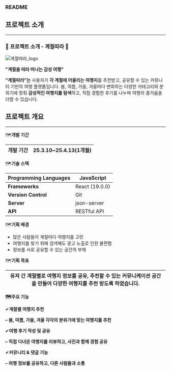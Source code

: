 ### **README**

## 프로젝트 소개

---

### 🌿 **프로젝트 소개 - 계절따라** 🌿
![계절따라_logo](https://github.com/user-attachments/assets/672c81c5-09d6-4e51-974a-2df1ef0dd627)

**"계절을 따라 떠나는 감성 여행"**

**“계절따라”는** 사용자가 **각 계절에 어울리는 여행지**를 추천받고, 공유할 수 있는 커뮤니티 기반의 여행 플랫폼입니다. 봄, 여름, 가을, 겨울마다 변화하는 다양한 카테고리와 분위기에 맞춰 **감성적인 여행지를 탐색**하고, 직접 경험한 후기를 나누며 여행의 즐거움을 더할 수 있습니다.



## 프로젝트 개요

---

🗺️**개발 기간** 

| 개발 기간 | 25.3.10~25.4.13(1개월) |
| --- | --- |

🗺️**기술 스택**

| **Programming Languages** | JavaScript |
| --- | --- |
| **Frameworks** | React (19.0.0) |
| **Version Control** | Git |
| **Server** | json-server |
| **API** | RESTful API |

🗺️**기획 배경**

- 많은 사람들이 계절마다 여행지를 고민
- 여행지를 찾기 위해 검색해도 광고 노출로 인한 불편함
- 정보를 서로 공유할 수 있는 공간의 부재

🗺️**기획 목표**

| 유저 간 계절별로 여행지 정보를 공유, 추천할 수 있는 커뮤니케이션 공간을 만들어 다양한 여행지를 추천 받도록 하였습니다. |
| --- |

**🗺️주요 기능**

✔**계절별 여행지 추천**

**– 봄, 여름, 가을, 겨울 각각의 분위기에 맞는 여행지를 추천**

✔**여행 후기 작성 및 공유**

**– 직접 다녀온 여행지를 리뷰하고, 사진과 함께 경험 공유**

✔**커뮤니티 & 댓글 기능**

**– 여행 정보를 공유하고, 다른 사람들과 소통**

